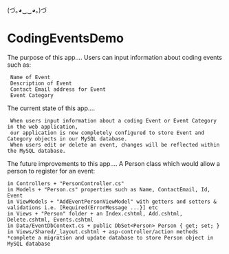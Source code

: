 (づ｡◕‿‿◕｡)づ

# CodingEventsDemo

The purpose of this app.... Users can input information about coding events such as:

     Name of Event
     Description of Event
     Contact Email address for Event
     Event Category 


The current state of this app.... 

     When users input information about a coding Event or Event Category in the web application, 
     our application is now completely configured to store Event and Category objects in our MySQL database.
     When users edit or delete an event, changes will be reflected within the MySQL database.


The future improvements to this app.... A Person class which would allow a person to register for an event:

    in Controllers + "PersonController.cs"
    in Models + "Person.cs" properties such as Name, ContactEmail, Id, Event
    in ViewModels + "AddEventPersonViewModel" with getters and setters & validations i.e. [Required(ErrorMessage ...}] etc
    in Views + "Person" folder + an Index.cshtml, Add.cshtml, Delete.cshtml, Events.cshtml 
    in Data/EventDbContext.cs + public DbSet<Person> Person { get; set; }
    in Views/Shared/_layout.cshtml + asp-controller/action methods
    *complete a migration and update database to store Person object in MySQL database
